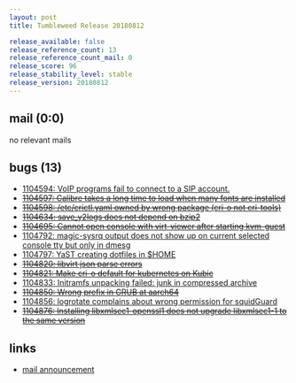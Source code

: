 ```yaml
---
layout: post
title: Tumbleweed Release 20180812

release_available: false
release_reference_count: 13
release_reference_count_mail: 0
release_score: 96
release_stability_level: stable
release_version: 20180812
---
```


## mail (0:0)

no relevant mails

## bugs (13)

<!--more-->

- [1104594: VoIP programs fail to connect to a SIP account.](https://bugzilla.opensuse.org/show_bug.cgi?id=1104594)
- ~~[1104597: Calibre takes a long time to load when many fonts are installed](https://bugzilla.opensuse.org/show_bug.cgi?id=1104597)~~
- ~~[1104598: /etc/crictl.yaml owned by wrong package (cri-o not cri-tools)](https://bugzilla.opensuse.org/show_bug.cgi?id=1104598)~~
- ~~[1104634: save_y2logs does not depend on bzip2](https://bugzilla.opensuse.org/show_bug.cgi?id=1104634)~~
- ~~[1104695: Cannot open console with virt-viewer after starting kvm-guest](https://bugzilla.opensuse.org/show_bug.cgi?id=1104695)~~
- [1104792: magic-sysrq output does not show up on current selected console tty but only in dmesg](https://bugzilla.opensuse.org/show_bug.cgi?id=1104792)
- [1104797: YaST creating dotfiles in $HOME](https://bugzilla.opensuse.org/show_bug.cgi?id=1104797)
- ~~[1104820: libvirt json parse errors](https://bugzilla.opensuse.org/show_bug.cgi?id=1104820)~~
- ~~[1104821: Make cri-o default for kubernetes on Kubic](https://bugzilla.opensuse.org/show_bug.cgi?id=1104821)~~
- [1104833: Initramfs unpacking failed: junk in compressed archive](https://bugzilla.opensuse.org/show_bug.cgi?id=1104833)
- ~~[1104850: Wrong prefix in GRUB at aarch64](https://bugzilla.opensuse.org/show_bug.cgi?id=1104850)~~
- [1104856: logrotate complains about wrong permission for squidGuard](https://bugzilla.opensuse.org/show_bug.cgi?id=1104856)
- ~~[1104876: Installing libxmlsec1-openssl1 does not upgrade libxmlsec1-1 to the same version](https://bugzilla.opensuse.org/show_bug.cgi?id=1104876)~~



## links

- [mail announcement](https://lists.opensuse.org/opensuse-factory/2018-08/msg00181.html)
